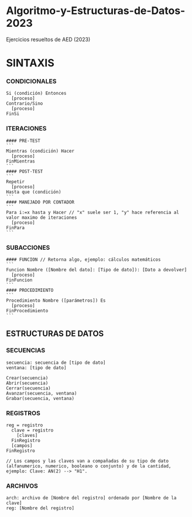 # Algoritmo-y-Estructuras-de-Datos-2023
Ejercicios resueltos de AED (2023)

# SINTAXIS

  ### CONDICIONALES
  ```
  Si (condición) Entonces
    [proceso]
  Contrario/Sino
    [proceso]
  FinSi
  ```
  
  ### ITERACIONES
    #### PRE-TEST
    ```
    Mientras (condición) Hacer
      [proceso]
    FinMientras
    ```
    #### POST-TEST
    ```
    Repetir
      [proceso]
    Hasta que (condición)
    ```
    #### MANEJADO POR CONTADOR
    ```
    Para i:=x hasta y Hacer // "x" suele ser 1, "y" hace referencia al valor maximo de iteraciones
      [proceso]
    FinPara
    ```
  
  ### SUBACCIONES
    #### FUNCION // Retorna algo, ejemplo: cálculos matemáticos
    ```
    Funcion Nombre ([Nombre del dato]: [Tipo de dato]): [Dato a devolver]
      [proceso]
    FinFuncion
    ```
    #### PROCEDIMIENTO
    ```
    Procedimiento Nombre ([parámetros]) Es
      [proceso]
    FinProcedimiento
    ```
  
## ESTRUCTURAS DE DATOS

  ### SECUENCIAS
  ```
  secuencia: secuencia de [tipo de dato]
  ventana: [tipo de dato]

  Crear(secuencia)
  Abrir(secuencia)
  Cerrar(secuencia)
  Avanzar(secuencia, ventana)
  Grabar(secuencia, ventana)
  ```

  ### REGISTROS
  ```
  reg = registro
    clave = registro
      [claves]
    FinRegistro
    [campos]
  FinRegistro

  // Los campos y las claves van a compañadas de su tipo de dato (alfanumerico, numerico, booleano o conjunto) y de la cantidad, ejemplo: Clave: AN(2) --> "H1".
  ```
  ### ARCHIVOS 
  ```
  arch: archivo de [Nombre del registro] ordenado por [Nombre de la clave]
  reg: [Nombre del registro]
  ```
